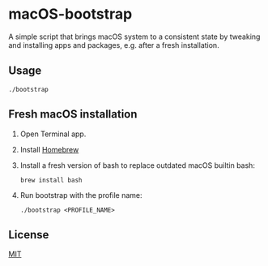 # macOS-bootstrap

A simple script that brings macOS system to a consistent state
by tweaking and installing apps and packages, e.g. after a fresh installation.

## Usage

    ./bootstrap

## Fresh macOS installation

1. Open Terminal app.

2. Install [Homebrew](https://brew.sh)

3. Install a fresh version of bash to replace outdated macOS builtin bash:

    ```shell
    brew install bash
    ```

4. Run bootstrap with the profile name:

    ```shell
    ./bootstrap <PROFILE_NAME>
    ```

## License

[MIT](https://github.com/hypnoglow/macOS-bootstrap/blob/master/LICENCE.md)
